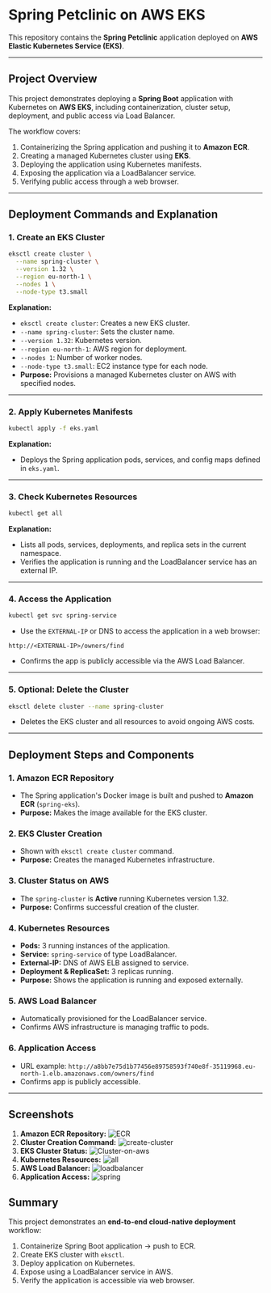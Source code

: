 # Spring Petclinic on AWS EKS

This repository contains the **Spring Petclinic** application deployed on **AWS Elastic Kubernetes Service (EKS)**.

---

## Project Overview
This project demonstrates deploying a **Spring Boot** application with Kubernetes on **AWS EKS**, including containerization, cluster setup, deployment, and public access via Load Balancer.

The workflow covers:
1. Containerizing the Spring application and pushing it to **Amazon ECR**.
2. Creating a managed Kubernetes cluster using **EKS**.
3. Deploying the application using Kubernetes manifests.
4. Exposing the application via a LoadBalancer service.
5. Verifying public access through a web browser.

---

## Deployment Commands and Explanation

### 1. Create an EKS Cluster
```bash
eksctl create cluster \
  --name spring-cluster \
  --version 1.32 \
  --region eu-north-1 \
  --nodes 1 \
  --node-type t3.small
````

**Explanation:**

* `eksctl create cluster`: Creates a new EKS cluster.
* `--name spring-cluster`: Sets the cluster name.
* `--version 1.32`: Kubernetes version.
* `--region eu-north-1`: AWS region for deployment.
* `--nodes 1`: Number of worker nodes.
* `--node-type t3.small`: EC2 instance type for each node.
* **Purpose:** Provisions a managed Kubernetes cluster on AWS with specified nodes.

---

### 2. Apply Kubernetes Manifests

```bash
kubectl apply -f eks.yaml
```

**Explanation:**

* Deploys the Spring application pods, services, and config maps defined in `eks.yaml`.

---

### 3. Check Kubernetes Resources

```bash
kubectl get all
```

**Explanation:**

* Lists all pods, services, deployments, and replica sets in the current namespace.
* Verifies the application is running and the LoadBalancer service has an external IP.

---

### 4. Access the Application

```bash
kubectl get svc spring-service
```

* Use the `EXTERNAL-IP` or DNS to access the application in a web browser:

```
http://<EXTERNAL-IP>/owners/find
```

* Confirms the app is publicly accessible via the AWS Load Balancer.

---

### 5. Optional: Delete the Cluster

```bash
eksctl delete cluster --name spring-cluster
```

* Deletes the EKS cluster and all resources to avoid ongoing AWS costs.

---

## Deployment Steps and Components

### 1. Amazon ECR Repository

* The Spring application's Docker image is built and pushed to **Amazon ECR** (`spring-eks`).
* **Purpose:** Makes the image available for the EKS cluster.

### 2. EKS Cluster Creation

* Shown with `eksctl create cluster` command.
* **Purpose:** Creates the managed Kubernetes infrastructure.

### 3. Cluster Status on AWS

* The `spring-cluster` is **Active** running Kubernetes version 1.32.
* **Purpose:** Confirms successful creation of the cluster.

### 4. Kubernetes Resources

* **Pods:** 3 running instances of the application.
* **Service:** `spring-service` of type LoadBalancer.
* **External-IP:** DNS of AWS ELB assigned to service.
* **Deployment & ReplicaSet:** 3 replicas running.
* **Purpose:** Shows the application is running and exposed externally.

### 5. AWS Load Balancer

* Automatically provisioned for the LoadBalancer service.
* Confirms AWS infrastructure is managing traffic to pods.

### 6. Application Access

* URL example: `http://a8bb7e75d1b77456e89758593f740e8f-35119968.eu-north-1.elb.amazonaws.com/owners/find`
* Confirms app is publicly accessible.

---

## Screenshots
1. **Amazon ECR Repository:** ![ECR](https://github.com/abd-elrahman-mohamed-anter/spring-with-eks/blob/main/ECR.png)  
2. **Cluster Creation Command:** ![create-cluster](https://github.com/abd-elrahman-mohamed-anter/spring-with-eks/blob/main/create-cluster.png)  
3. **EKS Cluster Status:** ![Cluster-on-aws](https://github.com/abd-elrahman-mohamed-anter/spring-with-eks/blob/main/Cluster-on-aws.png)  
4. **Kubernetes Resources:** ![all](https://github.com/abd-elrahman-mohamed-anter/spring-with-eks/blob/main/all.png)  
5. **AWS Load Balancer:** ![loadbalancer](https://github.com/abd-elrahman-mohamed-anter/spring-with-eks/blob/main/loadbalancer.png)  
6. **Application Access:** ![spring](https://github.com/abd-elrahman-mohamed-anter/spring-with-eks/blob/main/spring.png)


## Summary

This project demonstrates an **end-to-end cloud-native deployment** workflow:

1. Containerize Spring Boot application → push to ECR.
2. Create EKS cluster with `eksctl`.
3. Deploy application on Kubernetes.
4. Expose using a LoadBalancer service in AWS.
5. Verify the application is accessible via web browser.

```
